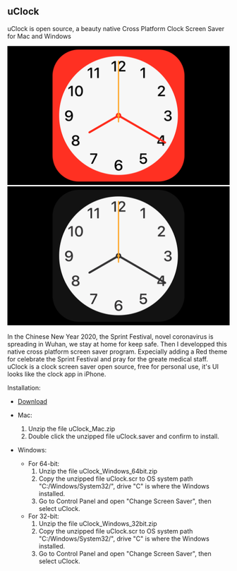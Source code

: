 ## uClock

uClock is open source, a beauty native Cross Platform Clock Screen Saver for Mac and Windows


![Image of uClock](uClock_img_R.png)![Image of uClock](uClock_img_B.png)

In the Chinese New Year 2020, the Sprint Festival, novel coronavirus is spreading in Wuhan, we stay at home for keep safe. Then I developped this native cross platform screen saver program. Expecially adding a Red theme for celebrate the Sprint Festival and pray for the greate medical staff. uClock is a clock screen saver open source, free for personal use, it's UI looks like the clock app in iPhone.

Installation:

* [Download](https://github.com/uRyn/uClock/releases)
* Mac:
  1. Unzip the file uClock_Mac.zip
  2. Double click the unzipped file uClock.saver and confirm to install.

* Windows:
  - For 64-bit:
    1. Unzip the file uClock_Windows_64bit.zip
    2. Copy the unzipped file uClock.scr to OS system path "C:/Windows/System32/", drive "C" is where the Windows installed.
    3. Go to Control Panel and open "Change Screen Saver", then select uClock.
  - For 32-bit:
    1. Unzip the file uClock_Windows_32bit.zip
    2. Copy the unzipped file uClock.scr to OS system path "C:/Windows/System32/", drive "C" is where the Windows installed.
    3. Go to Control Panel and open "Change Screen Saver", then select uClock.

